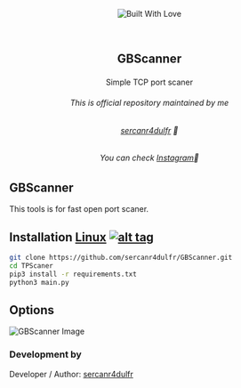 <p align=center>
  <img title="Built With Love" src="https://forthebadge.com/images/badges/built-with-love.svg"></p>
  
  <br>
  
##   <p align="center">GBScanner
  <p align="center">Simple TCP port scaner




###### <p align="center"> *This is official repository maintained by me*</center> </p>
###### <p align="center"> *[sercanr4dulfr](https://www.instagram.com/therealradulfr/) 🍺*</center> </p>
###### <p align="center"> *You can check [Instagram](https://www.instagram.com/therealradulfr/)🍺*</center> </p>
  
  
## GBScanner
 
 This tools is for fast open port scaner.
  

 

## Installation [Linux](https://wikipedia.org/wiki/Linux) [![alt tag](http://icons.iconarchive.com/icons/dakirby309/simply-styled/32/OS-Linux-icon.png)](https://en.wikipedia.org/wiki/Linux)

```bash
git clone https://github.com/sercanr4dulfr/GBScanner.git
cd TPScaner
pip3 install -r requirements.txt
python3 main.py
```
## Options
![GBScanner Image]([GBScanner/gbscanner.png](https://raw.githubusercontent.com/sercanradulfr/GBScanner/main/GBScanner/gbscanner.png) "GBScanner Image")




 

 ### Development by

Developer / Author: [sercanr4dulfr](https://www.instagram.com/therealradulfr/)


